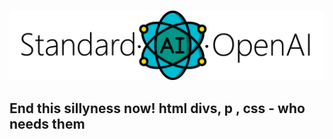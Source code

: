###

![](https://raw.githubusercontent.com/glhays/ThisWackyDivThing/master/github_logo.png)

## End this sillyness now! html divs, p , css - who needs them


 
